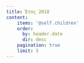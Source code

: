 ```yaml
---
title: Έτος 2018
content:
    items: '@self.children'
    order:
      by: header.date
      dir: desc
    pagination: true
    limit: 5
---
```


